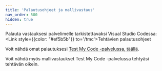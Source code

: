 ```yaml
---
title: 'Palautusohjeet ja mallivastaus'
nav_order: 500
hidden: true
---
```


Palauta vastauksesi palvelimelle tarkistettavaksi Visual Studio Codessa: <Link style={{color: "#ef5b5b"}} to='/tmc'>Tehtävien palautusohjeet</Link>

Voit nähdä omat palautuksesi <a href="https://tmc.mooc.fi/" target="_blank">Test My Code -palvelussa, täällä</a>.

Voit nähdä myös mallivastaukset Test My Code -palvelussa tehtyäsi tehtävän oikein.
